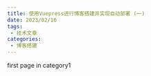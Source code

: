 ```yaml
---
title: 使用Vuepress进行博客搭建并实现自动部署 (一)
date: 2023/02/16
tags:
 - 技术文章
categories:
 - 博客搭建
---
```


first page in category1